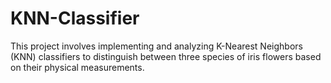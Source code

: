 # KNN-Classifier
This project involves implementing and analyzing K-Nearest Neighbors (KNN) classifiers to distinguish between three species of iris flowers based on their physical measurements.
